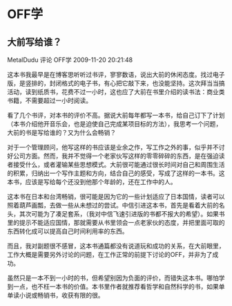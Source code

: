 # OFF学

## 大前写给谁？

MetalDudu 评论 OFF学   2009-11-20 20:21:48

这本书我最早是在博客思听听过书评，寥寥数语，说出大前的休闲态度。找过电子版，是竖排的，封闭格式的电子书，有心把它敲下来，也没能坚持。这次拜当当搞活动，读到纸质书，花费不过一小时，这也应了大前在书里介绍的读书法：商业类书籍，不需要超过一小时阅读。

看了几个书评，对本书的评价不高。据说大前每年都写一本书，给自己订下了计划（本书介绍他开音乐会，也是迫使自己完成某项目标的方法），我思考一个问题，大前的书是写给谁的？又为什么会畅销？

对于一个管理顾问，他写这样的书应该是业余之作，写工作之外的事，似乎并不讨好公司方面。然而，我并不觉得一个老家伙写这样的零零碎碎的东西，是在强迫读者接受什么，或者灌输某些思想模式。大前很可能通过很长时间对自己和周围生活的积累，归纳出一个写作主题和方向，结合自己的感受，写成了这样的一本书。这本书，应该是写给每个还没到他那个年龄的，还在工作中的人。

这本书在日本和台湾畅销，很可能是因为它的一些计划适应了日本国情，读者可以照着葫芦画瓢，去做一些从未想过的尝试。中信引进这本书，首先是看着大前的名头，其次可能为了凑足套系，（我对中信飞速引进版的书都不报大的希望）。如果书里的提示不能适应国情，那就需要从书里领会一点老家伙的态度，并把里面可取的东西转化成可以提高自己时间利用率的东西。

而且，我对副题很不感冒，这本书通篇都没有说道玩和成功的关系，在大前眼里，工作大概是需要另外讨论的问题，在工作正常的前提下讨论的OFF，并非为了成功。

虽然只是一本不到一小时的书，但希望别因为负面的评价，而错失这本书。哪怕学到一点，也不枉一本书的价值。本书里作者就推荐看哲学和自然科学的书，如果单单读小说或畅销书，收获有限的很。